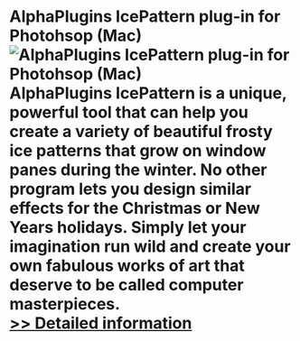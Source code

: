 # AlphaPlugins IcePattern plug-in for Photohsop (Mac)<br />![AlphaPlugins IcePattern plug-in for Photohsop (Mac)](https://mycommerce.akamaized.net/api/pimages/P300780683/BIG/300780683.JPG)<br />AlphaPlugins IcePattern is a unique, powerful tool that can help you create a variety of beautiful frosty ice patterns that grow on window panes during the winter. No other program lets you design similar effects for the Christmas or New Years holidays. Simply let your imagination run wild and create your own fabulous works of art that deserve to be called computer masterpieces.<br />[>> Detailed information](https://secure.shareit.com/shareit/product.html?productid=300780683&affiliateid=200057808)
